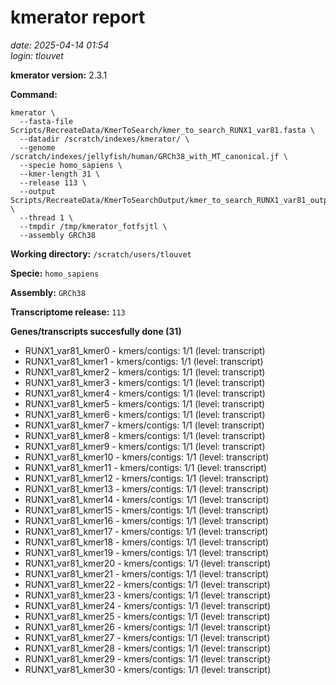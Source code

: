 # kmerator report
*date: 2025-04-14 01:54*  
*login: tlouvet*

**kmerator version:** 2.3.1

**Command:**

```
kmerator \
  --fasta-file Scripts/RecreateData/KmerToSearch/kmer_to_search_RUNX1_var81.fasta \
  --datadir /scratch/indexes/kmerator/ \
  --genome /scratch/indexes/jellyfish/human/GRCh38_with_MT_canonical.jf \
  --specie homo_sapiens \
  --kmer-length 31 \
  --release 113 \
  --output Scripts/RecreateData/KmerToSearchOutput/kmer_to_search_RUNX1_var81_output \
  --thread 1 \
  --tmpdir /tmp/kmerator_fotfsjtl \
  --assembly GRCh38
```

**Working directory:** `/scratch/users/tlouvet`

**Specie:** `homo_sapiens`

**Assembly:** `GRCh38`

**Transcriptome release:** `113`

**Genes/transcripts succesfully done (31)**

- RUNX1_var81_kmer0 - kmers/contigs: 1/1 (level: transcript)
- RUNX1_var81_kmer1 - kmers/contigs: 1/1 (level: transcript)
- RUNX1_var81_kmer2 - kmers/contigs: 1/1 (level: transcript)
- RUNX1_var81_kmer3 - kmers/contigs: 1/1 (level: transcript)
- RUNX1_var81_kmer4 - kmers/contigs: 1/1 (level: transcript)
- RUNX1_var81_kmer5 - kmers/contigs: 1/1 (level: transcript)
- RUNX1_var81_kmer6 - kmers/contigs: 1/1 (level: transcript)
- RUNX1_var81_kmer7 - kmers/contigs: 1/1 (level: transcript)
- RUNX1_var81_kmer8 - kmers/contigs: 1/1 (level: transcript)
- RUNX1_var81_kmer9 - kmers/contigs: 1/1 (level: transcript)
- RUNX1_var81_kmer10 - kmers/contigs: 1/1 (level: transcript)
- RUNX1_var81_kmer11 - kmers/contigs: 1/1 (level: transcript)
- RUNX1_var81_kmer12 - kmers/contigs: 1/1 (level: transcript)
- RUNX1_var81_kmer13 - kmers/contigs: 1/1 (level: transcript)
- RUNX1_var81_kmer14 - kmers/contigs: 1/1 (level: transcript)
- RUNX1_var81_kmer15 - kmers/contigs: 1/1 (level: transcript)
- RUNX1_var81_kmer16 - kmers/contigs: 1/1 (level: transcript)
- RUNX1_var81_kmer17 - kmers/contigs: 1/1 (level: transcript)
- RUNX1_var81_kmer18 - kmers/contigs: 1/1 (level: transcript)
- RUNX1_var81_kmer19 - kmers/contigs: 1/1 (level: transcript)
- RUNX1_var81_kmer20 - kmers/contigs: 1/1 (level: transcript)
- RUNX1_var81_kmer21 - kmers/contigs: 1/1 (level: transcript)
- RUNX1_var81_kmer22 - kmers/contigs: 1/1 (level: transcript)
- RUNX1_var81_kmer23 - kmers/contigs: 1/1 (level: transcript)
- RUNX1_var81_kmer24 - kmers/contigs: 1/1 (level: transcript)
- RUNX1_var81_kmer25 - kmers/contigs: 1/1 (level: transcript)
- RUNX1_var81_kmer26 - kmers/contigs: 1/1 (level: transcript)
- RUNX1_var81_kmer27 - kmers/contigs: 1/1 (level: transcript)
- RUNX1_var81_kmer28 - kmers/contigs: 1/1 (level: transcript)
- RUNX1_var81_kmer29 - kmers/contigs: 1/1 (level: transcript)
- RUNX1_var81_kmer30 - kmers/contigs: 1/1 (level: transcript)
